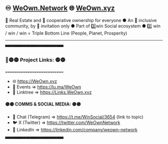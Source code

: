 ## ♾️ [WeOwn.Network](https://WeOwn.Network) 🌐 [WeOwn.xyz](https://www.WeOwn.xyz)

🏡 Real Estate and 🤝 cooperative ownership for everyone ● An 🤗 inclusive community, by 👥 invitation only ● Part of 3️⃣win Social ecosystem ● 3️⃣ win / win / win = Triple Bottom Line (People, Planet, Prosperity)

---

```▀▀▀▀▀▀▀▀▀▀▀▀▀▀▀▀▀▀▀▀▀▀▀▀▀▀```

### 🔗🟡🟡 Project Links: 🟡🟡

```==========================```

- 🌐 https://WeOwn.xyz
- 📆 Events ⇒ https://lu.ma/WeOwn
- 🔗 Linktree ⇒ https://Links.WeOwn.xyz

#### 🟣🟣 COMMS & SOCIAL MEDIA: 🟣🟣

- 💬 Chat (Telegram) ⇒ https://t.me/WinSocial/3654 (link to topic)
- 🐦 X (Twitter) ⇒ https://twitter.com/WeOwnNetwork
- 💼 LinkedIn ⇒ https://linkedin.com/company/weown-network

```▀▀▀▀▀▀▀▀▀▀▀▀▀▀▀▀▀▀▀▀▀▀▀▀▀▀```
